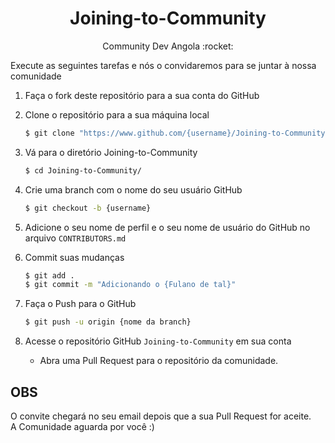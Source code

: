 <p align="center">
  <h1 align="center">Joining-to-Community</h1>

  <p align="center">Community Dev Angola :rocket:</p>
</p>

Execute as seguintes tarefas e nós o convidaremos para se juntar à nossa comunidade

1. Faça o fork deste repositório para a sua conta do GitHub

2. Clone o repositório para a sua máquina local

    ```sh
    $ git clone "https://www.github.com/{username}/Joining-to-Community"
    ```

3. Vá para o diretório Joining-to-Community

    ```sh
    $ cd Joining-to-Community/
    ```

4. Crie uma branch com o nome do seu usuário GitHub

    ```sh
    $ git checkout -b {username}
    ```

5. Adicione o seu nome de perfil e o seu nome de usuário do GitHub no arquivo `CONTRIBUTORS.md`

6. Commit suas mudanças

    ```sh
    $ git add .
    $ git commit -m "Adicionando o {Fulano de tal}"
    ```

7. Faça o Push para o GitHub

    ```sh
    $ git push -u origin {nome da branch}
    ```

8. Acesse o repositório GitHub `Joining-to-Community` em sua conta

    - Abra uma Pull Request para o repositório da comunidade.

## OBS
O convite chegará no seu email depois que a sua Pull Request for aceite.<br/>
A Comunidade aguarda por você :)